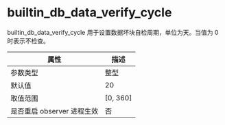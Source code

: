 builtin_db_data_verify_cycle 
=================================================

builtin_db_data_verify_cycle 用于设置数据坏块自检周期，单位为天。当值为 0 时表示不检查。


|      **属性**      |   **描述**   |
|------------------|------------|
| 参数类型             | 整型         |
| 默认值              | 20         |
| 取值范围             | \[0, 360\] |
| 是否重启 observer 进程生效 | 否          |



